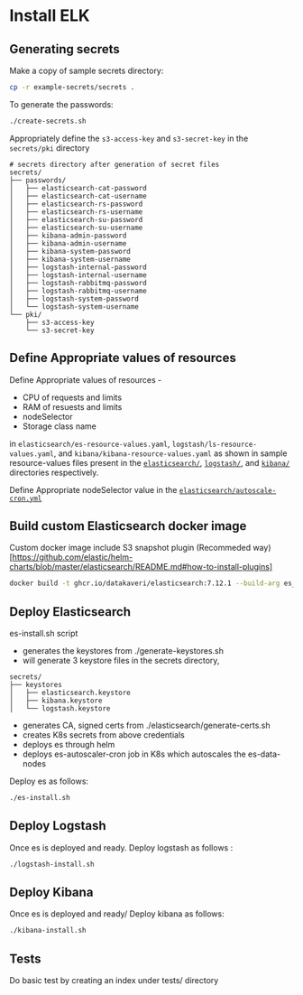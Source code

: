 # Install ELK

## Generating secrets

Make a copy of sample secrets directory:

```sh
cp -r example-secrets/secrets .
```
To generate the passwords:

```sh
./create-secrets.sh
```
Appropriately define the `s3-access-key` and `s3-secret-key` in the `secrets/pki` directory
```
# secrets directory after generation of secret files
secrets/
├── passwords/
│   ├── elasticsearch-cat-password
│   ├── elasticsearch-cat-username
│   ├── elasticsearch-rs-password
│   ├── elasticsearch-rs-username
│   ├── elasticsearch-su-password
│   ├── elasticsearch-su-username
│   ├── kibana-admin-password
│   ├── kibana-admin-username
│   ├── kibana-system-password
│   ├── kibana-system-username
│   ├── logstash-internal-password
│   ├── logstash-internal-username
│   ├── logstash-rabbitmq-password
│   ├── logstash-rabbitmq-username
│   ├── logstash-system-password
│   └── logstash-system-username
└── pki/
    ├── s3-access-key
    └── s3-secret-key
```
## Define Appropriate values of resources

Define Appropriate values of resources -
- CPU of requests and limits
- RAM of resuests and limits
- nodeSelector
- Storage class name

in `elasticsearch/es-resource-values.yaml`, `logstash/ls-resource-values.yaml`, and `kibana/kibana-resource-values.yaml` as shown in sample resource-values files present in the [`elasticsearch/`](./elasticsearch/), [`logstash/`](./logstash/), and [`kibana/`](./kibana/) directories respectively.

Define Appropriate nodeSelector value in the [`elasticsearch/autoscale-cron.yml`](./elasticsearch/autoscale-cron.yml)

## Build custom Elasticsearch docker image
Custom docker image include S3 snapshot plugin (Recommeded way)[https://github.com/elastic/helm-charts/blob/master/elasticsearch/README.md#how-to-install-plugins]
```sh
docker build -t ghcr.io/datakaveri/elasticsearch:7.12.1 --build-arg es_version=7.12.1 -f elasticsearch/docker/Dockerfile .
```

## Deploy Elasticsearch

es-install.sh script
- generates the keystores from ./generate-keystores.sh
- will generate 3 keystore files in the secrets directory,

```
secrets/
├── keystores
│   ├── elasticsearch.keystore
│   ├── kibana.keystore
│   └── logstash.keystore

```
- generates CA, signed certs from ./elasticsearch/generate-certs.sh
- creates K8s secrets from above credentials
- deploys es through helm 
- deploys es-autoscaler-cron job in K8s which autoscales the es-data-nodes

Deploy es as follows:

```sh
./es-install.sh
```
## Deploy Logstash
Once es is deployed and ready. Deploy logstash as follows :
 
```sh
./logstash-install.sh
```

## Deploy Kibana
Once es is deployed and ready/ Deploy kibana as follows: 
```sh
./kibana-install.sh
```
## Tests
Do basic test by creating an index under tests/ directory

